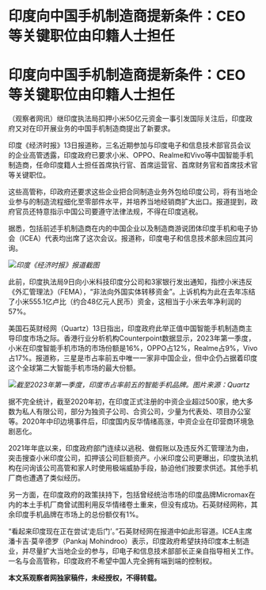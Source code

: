 # 印度向中国手机制造商提新条件：CEO等关键职位由印籍人士担任

# 印度向中国手机制造商提新条件：CEO等关键职位由印籍人士担任

（观察者网讯）继印度执法局扣押小米50亿元资金一事引发国际关注后，印度政府又对在印开展业务的中国手机制造商提出了新要求。

印度《经济时报》13日报道称，三名近期参加与印度电子和信息技术部官员会议的企业高管透露，印度政府已要求小米、OPPO、Realme和Vivo等中国智能手机制造商，任命印度籍人士担任首席执行官、首席运营官、首席财务官和首席技术官等关键职位。

这些高管称，印政府还要求这些企业把合同制造业务外包给印度公司，将有当地企业参与的制造流程细化至零部件水平，并培养当地经销商扩大出口。报道提到，政府官员还特意指示中国公司要遵守法律法规，不得在印度逃税。

据悉，包括前述手机制造商在内的中国企业以及制造商游说团体印度手机和电子协会（ICEA）代表均出席了这次会议。报道称，印度电子和信息技术部未回应其问询。

![](https://inews.gtimg.com/newsapp_bt/0/15806133526/1000)_印度《经济时报》报道截图_

此前，印度执法局9日向小米科技印度分公司和3家银行发出通知，指控小米违反《外汇管理法》（FEMA），“非法向外国实体转移资金”。上诉机构为此在去年冻结了小米555.1亿卢比（约合48亿元人民币）资金，这相当于小米去年净利润的57%。

美国石英财经网（Quartz）13日指出，印度政府此举正值中国智能手机制造商主导印度市场之际。香港行业分析机构Counterpoint数据显示，2023年第一季度，小米在印度智能手机市场的市场份额是16%，OPPO占12%，Realme占9%，Vivo占17%。报道称，三星是市占率前五中唯一一家非中国企业，但中企仍占据着印度这个全球第二大智能手机市场的最大份额。

![](https://inews.gtimg.com/newsapp_bt/0/15806133529/1000)_截至2023年第一季度，印度市占率前五的智能手机品牌。图片来源：Quartz_

据不完全统计，截至2020年初，在印度正式注册的中资企业超过500家，绝大多数为私人有限公司，部分为独资子公司、合资公司，少量为代表处、项目办公室等。2020年中印边境事件后，印度国内反华情绪高涨，中资企业在印营商环境急剧恶化。

2021年年底以来，印度政府部门连续以逃税、做假账以及违反外汇管理法为由，突击搜查小米印度公司，扣押该公司巨额资产。小米印度公司更曝出，印度执法机构在问询该公司高管和家人时使用极端威胁手段，胁迫他们按要求供述。其他手机厂商也遭遇了类似经历。

另一方面，在印度政府的政策扶持下，包括曾经统治市场的印度品牌Micromax在内的本土手机厂商曾试图利用反华情绪卷土重来，但没有成功。石英财经网称，其余印度手机品牌在市场上的总份额仅有1%。

“看起来印度现在正在尝试‘走后门’。”石英财经网在报道中如此形容道。ICEA主席潘卡吉·莫辛德罗（Pankaj
Mohindroo）表示，印度政府希望扶持印度本土制造业，并尽量扩大当地企业的参与，印电子和信息技术部部长正亲自指导相关工作。一名与会高管称，印度政府不希望中国人完全拥有端到端的控制权。

**本文系观察者网独家稿件，未经授权，不得转载。**

